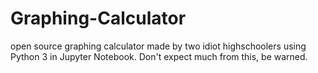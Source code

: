 # Graphing-Calculator
open source graphing calculator made by two idiot highschoolers using Python 3 in Jupyter Notebook. Don't expect much from this, be warned.
